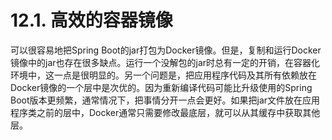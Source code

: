 # 12.1. 高效的容器镜像

可以很容易地把Spring Boot的jar打包为Docker镜像。但是，复制和运行Docker镜像中的jar也存在很多缺点。运行一个没解包的jar时总有一定的开销，在容器化环境中，这一点是很明显的。另一个问题是，把应用程序代码及其所有依赖放在Docker镜像的一个层中是次优的。因为重新编译代码可能比升级使用的Spring Boot版本更频繁，通常情况下，把事情分开一点会更好。如果把jar文件放在应用程序类之前的层中，Docker通常只需要修改最底层，就可以从其缓存中获取其他层。

